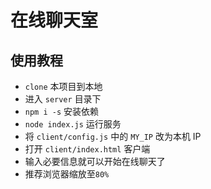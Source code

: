 # 在线聊天室
## 使用教程
- `clone` 本项目到本地
- 进入 `server` 目录下
- `npm i -s` 安装依赖
- `node index.js` 运行服务
- 将 `client/config.js` 中的 `MY_IP` 改为本机 IP
- 打开 `client/index.html` 客户端
- 输入必要信息就可以开始在线聊天了
- 推荐浏览器缩放至`80%`